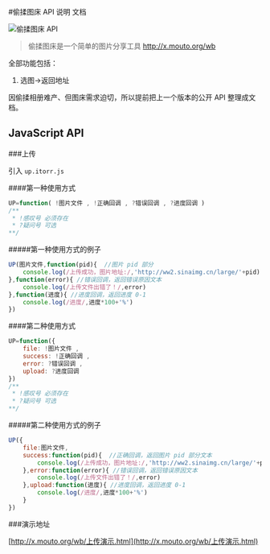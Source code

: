 #偷揉图床 API 说明 文档

![偷揉图床 API](http://ww1.sinaimg.cn/large/4764ae2agw1evfb3z44bqg21e00qoq2w.gif)

>偷揉图床是一个简单的图片分享工具
>http://x.mouto.org/wb


全部功能包括：
 1. 选图->返回地址

因偷揉相册难产、但图床需求迫切，所以提前把上一个版本的公开 API 整理成文档。


## JavaScript API

###上传

引入  `up.itorr.js` 

####第一种使用方式
```javascript
UP=function( !图片文件 , !正确回调 , ?错误回调 , ?进度回调 )
/**
 * !感叹号 必须存在
 * ?疑问号 可选
**/
```
#####第一种使用方式的例子
```javascript
UP(图片文件,function(pid){  //图片 pid 部分
	console.log(/上传成功，图片地址:/,'http://ww2.sinaimg.cn/large/'+pid)
},function(error){ //错误回调，返回错误原因文本
	console.log(/上传文件出错了！/,error)
},function(进度){ //进度回调，返回进度 0-1
	console.log(/进度/,进度*100+'%')
})
```
####第二种使用方式
```javascript
UP=function({
	file: !图片文件 ,
	success: !正确回调 ,
	error: ?错误回调 ,
	upload: ?进度回调 
})
/**
 * !感叹号 必须存在
 * ?疑问号 可选
**/
```
#####第二种使用方式的例子
```javascript
UP({
	file:图片文件,
	success:function(pid){  //正确回调，返回图片 pid 部分文本
		console.log(/上传成功，图片地址:/,'http://ww2.sinaimg.cn/large/'+pid)
	},error:function(error){ //错误回调，返回错误原因文本
		console.log(/上传文件出错了！/,error)
	},upload:function(进度){ //进度回调，返回进度 0-1
		console.log(/进度/,进度*100+'%')
	}
})
```


###演示地址

[http://x.mouto.org/wb/上传演示.html](http://x.mouto.org/wb/上传演示.html)
